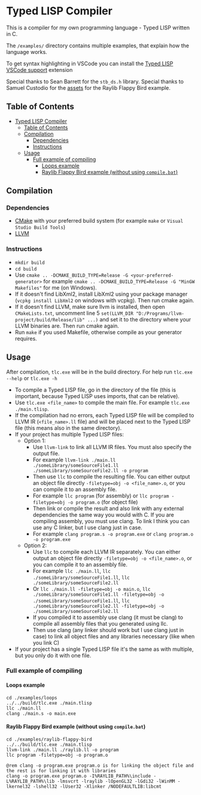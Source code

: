 # Typed LISP Compiler

This is a compiler for my own programming language - Typed LISP written in C.

The `/examples/` directory contains multiple examples, that explain how the language works.

To get syntax highlighting in VSCode you can install the [Typed LISP VSCode support](https://github.com/Lukz127/TLISP-VSCode-support/releases) extension

Special thanks to Sean Barrett for the `stb_ds.h` library.
Special thanks to Samuel Custodio for the [assets](https://github.com/samuelcust/flappy-bird-assets) for the Raylib Flappy Bird example.

## Table of Contents

- [Typed LISP Compiler](#typed-lisp-compiler)
  - [Table of Contents](#table-of-contents)
  - [Compilation](#compilation)
    - [Dependencies](#dependencies)
    - [Instructions](#instructions)
  - [Usage](#usage)
    - [Full example of compiling](#full-example-of-compiling)
      - [Loops example](#loops-example)
      - [Raylib Flappy Bird example (without using `compile.bat`)](#raylib-flappy-bird-example-without-using-compilebat)

## Compilation

### Dependencies

- [CMake](https://cmake.org) with your preferred build system (for example `make` or `Visual Studio Build Tools`)
- [LLVM](https://github.com/llvm/llvm-project)

### Instructions

- `mkdir build`
- `cd build`
- Use `cmake .. -DCMAKE_BUILD_TYPE=Release -G <your-preferred-generator>` for example `cmake .. -DCMAKE_BUILD_TYPE=Release -G "MinGW Makefiles"` for me (on Windows).
- If it doesn't find LibXml2, install LibXml2 using your package manager (`vcpkg install LibXml2` on windows with vcpkg). Then run cmake again.
- If it doesn't find LLVM, make sure llvm is installed, then open `CMakeLists.txt`, uncomment line 5 `set(LLVM_DIR "D:/Programs/llvm-project/build/Release/lib" ...)` and set it to the directory where your LLVM binaries are. Then run cmake again.
- Run `make` if you used Makefile, otherwise compile as your generator requires.

## Usage

After compilation, `tlc.exe` will be in the build directory. For help run `tlc.exe --help` or `tlc.exe -h`

- To compile a Typed LISP file, go in the directory of the file (this is important, because Typed LISP uses imports, that can be relative).
- Use `tlc.exe <file_name>` to compile the main file. For example `tlc.exe ./main.tlisp`.
- If the compilation had no errors, each Typed LISP file will be compiled to LLVM IR (`<file_name>.ll` file) and will be placed next to the Typed LISP file (this means also in the same directory).
- If your project has multiple Typed LISP files:
  - Option 1:
    - Use `llvm-link` to link all LLVM IR files. You must also specify the output file.
    - For example `llvm-link ./main.ll ./someLibrary/someSourceFile1.ll ./someLibrary/someSourceFile2.ll -o program`
    - Then use `llc` to compile the resulting file. You can either output an object file directly `-filetype=obj -o <file_name>.o`, or you can compile it to an assembly file.
    - For example `llc program` (for assembly) or `llc program -filetype=obj -o program.o` (for object file)
    - Then link or compile the result and also link with any external dependencies the same way you would with C. If you are compiling assembly, you must use clang. To link I think you can use any C linker, but I use clang just in case.
    - For example `clang program.s -o program.exe` or `clang program.o -o program.exe`
  - Option 2:
    - Use `llc` to compile each LLVM IR separately. You can either output an object file directly `-filetype=obj -o <file_name>.o`, or you can compile it to an assembly file.
    - For example `llc ./main.ll`, `llc ./someLibrary/someSourceFile1.ll`, `llc ./someLibrary/someSourceFile2.ll`
    - Or `llc ./main.ll -filetype=obj -o main.o`, `llc ./someLibrary/someSourceFile1.ll -filetype=obj -o ./someLibrary/someSourceFile1.ll`, `llc ./someLibrary/someSourceFile2.ll -filetype=obj -o ./someLibrary/someSourceFile2.ll`
    - If you compiled it to assembly use clang (it must be clang) to compile all assembly files that you generated using llc.
    - Then use clang (any linker should work but I use clang just in case) to link all object files and any libraries necessary (like when you link C)
- If your project has a single Typed LISP file it's the same as with multiple, but you only do it with one file.

### Full example of compiling

#### Loops example

```batch
cd ./examples/loops
../../build/tlc.exe ./main.tlisp
llc ./main.ll
clang ./main.s -o main.exe
```

#### Raylib Flappy Bird example (without using `compile.bat`)

```batch
cd ./examples/raylib-flappy-bird
../../build/tlc.exe ./main.tlisp
llvm-link ./main.ll ./raylib.ll -o program
llc program -filetype=obj -o program.o

@rem clang -o program.exe program.o is for linking the object file and the rest is for linking it with libraries
clang -o program.exe program.o -I%RAYLIB_PATH%\include -L%RAYLIB_PATH%\lib -lmsvcrt -lraylib -lOpenGL32 -lGdi32 -lWinMM -lkernel32 -lshell32 -lUser32 -Xlinker /NODEFAULTLIB:libcmt
```
